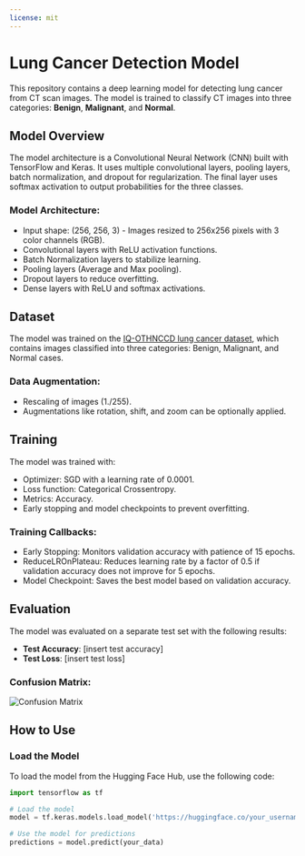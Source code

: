 ```yaml
---
license: mit
---
```


# Lung Cancer Detection Model

This repository contains a deep learning model for detecting lung cancer from CT scan images. The model is trained to classify CT images into three categories: **Benign**, **Malignant**, and **Normal**.

## Model Overview

The model architecture is a Convolutional Neural Network (CNN) built with TensorFlow and Keras. It uses multiple convolutional layers, pooling layers, batch normalization, and dropout for regularization. The final layer uses softmax activation to output probabilities for the three classes.

### Model Architecture:
- Input shape: (256, 256, 3) - Images resized to 256x256 pixels with 3 color channels (RGB).
- Convolutional layers with ReLU activation functions.
- Batch Normalization layers to stabilize learning.
- Pooling layers (Average and Max pooling).
- Dropout layers to reduce overfitting.
- Dense layers with ReLU and softmax activations.

## Dataset

The model was trained on the [IQ-OTHNCCD lung cancer dataset](https://www.kaggle.com/datasets/sfikas/iqothnccd-lung-cancer-dataset), which contains images classified into three categories: Benign, Malignant, and Normal cases.

### Data Augmentation:
- Rescaling of images (1./255).
- Augmentations like rotation, shift, and zoom can be optionally applied.

## Training

The model was trained with:
- Optimizer: SGD with a learning rate of 0.0001.
- Loss function: Categorical Crossentropy.
- Metrics: Accuracy.
- Early stopping and model checkpoints to prevent overfitting.

### Training Callbacks:
- Early Stopping: Monitors validation accuracy with patience of 15 epochs.
- ReduceLROnPlateau: Reduces learning rate by a factor of 0.5 if validation accuracy does not improve for 5 epochs.
- Model Checkpoint: Saves the best model based on validation accuracy.

## Evaluation

The model was evaluated on a separate test set with the following results:
- **Test Accuracy**: [insert test accuracy]
- **Test Loss**: [insert test loss]

### Confusion Matrix:
![Confusion Matrix](confusion_matrix.png)

## How to Use

### Load the Model
To load the model from the Hugging Face Hub, use the following code:

```python
import tensorflow as tf

# Load the model
model = tf.keras.models.load_model('https://huggingface.co/your_username/your_model_name/resolve/main/saved_model.pb')

# Use the model for predictions
predictions = model.predict(your_data)

